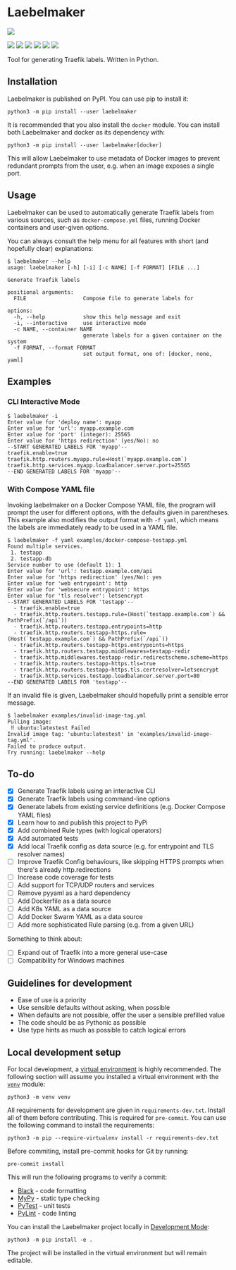 # Laebelmaker

<a target="_blank" href="https://www.python.org/"><img src="https://img.shields.io/badge/Python-FFD43B?style=for-the-badge&logo=python&logoColor=blue"/></a>

<a target="_blank" href="https://choosealicense.com/licenses/mit/"><img src="https://img.shields.io/pypi/l/laebelmaker.svg?maxAge=86400&style=flat-square"/></a>
<a target="_blank" href="https://pypi.org/project/laebelmaker/"><img src="https://img.shields.io/pypi/v/laebelmaker.svg?maxAge=86400&style=flat-square"/></a>
<a target="_blank" href="https://pypi.org/project/laebelmaker/"><img src="https://img.shields.io/pypi/dm/laebelmaker?style=flat-square"/></a>
<a target="_blank" href="https://pypi.org/project/laebelmaker/"><img src="https://img.shields.io/pypi/pyversions/laebelmaker.svg?maxAge=86400&style=flat-square"/></a>
<a target="_blank" href="https://github.com/ivanbratovic/laebelmaker/actions/workflows/python-app.yml"><img src="https://img.shields.io/github/actions/workflow/status/ivanbratovic/laebelmaker/python-app.yml?style=flat-square"/></a>
<a target="_blank" href="https://github.com/ivanbratovic/laebelmaker"><img src="https://img.shields.io/github/last-commit/ivanbratovic/laebelmaker?style=flat-square" /></a>


Tool for generating Traefik labels. Written in Python.

## Installation

Laebelmaker is published on PyPI. You can use pip to install it:
```
python3 -m pip install --user laebelmaker
```

It is recommended that you also install the `docker` module. You
can install both Laebelmaker and docker as its dependency with:
```
python3 -m pip install --user laebelmaker[docker]
```
This will allow Laebelmaker to use metadata of Docker images
to prevent redundant prompts from the user, e.g. when an image
exposes a single port.

## Usage

Laebelmaker can be used to automatically generate Traefik labels
from various sources, such as `docker-compose.yml` files, running
Docker containers and user-given options.

You can always consult the help menu for all features with short
(and hopefully clear) explanations:

```
$ laebelmaker --help
usage: laebelmaker [-h] [-i] [-c NAME] [-f FORMAT] [FILE ...]

Generate Traefik labels

positional arguments:
  FILE                  Compose file to generate labels for

options:
  -h, --help            show this help message and exit
  -i, --interactive     use interactive mode
  -c NAME, --container NAME
                        generate labels for a given container on the system
  -f FORMAT, --format FORMAT
                        set output format, one of: [docker, none, yaml]
```

## Examples

### CLI Interactive Mode

```
$ laebelmaker -i
Enter value for 'deploy name': myapp
Enter value for 'url': myapp.example.com
Enter value for 'port' (integer): 25565
Enter value for 'https redirection' (yes/No): no
--START GENERATED LABELS FOR 'myapp'--
traefik.enable=true
traefik.http.routers.myapp.rule=Host(`myapp.example.com`)
traefik.http.services.myapp.loadbalancer.server.port=25565
--END GENERATED LABELS FOR 'myapp'--
```


### With Compose YAML file

Invoking laebelmaker on a Docker Compose YAML file, the program will
prompt the user for different options, with the defaults given in
parentheses. This example also modifies the output format with
`-f yaml`, which means the labels are immediately ready to be used
in a YAML file.

```
$ laebelmaker -f yaml examples/docker-compose-testapp.yml
Found multiple services.
 1. testapp
 2. testapp-db
Service number to use (default 1): 1
Enter value for 'url': testapp.example.com/api
Enter value for 'https redirection' (yes/No): yes
Enter value for 'web entrypoint': http
Enter value for 'websecure entrypoint': https
Enter value for 'tls resolver': letsencrypt
--START GENERATED LABELS FOR 'testapp'--
  - traefik.enable=true
  - traefik.http.routers.testapp.rule=(Host(`testapp.example.com`) && PathPrefix(`/api`))
  - traefik.http.routers.testapp.entrypoints=http
  - traefik.http.routers.testapp-https.rule=(Host(`testapp.example.com`) && PathPrefix(`/api`))
  - traefik.http.routers.testapp-https.entrypoints=https
  - traefik.http.routers.testapp.middlewares=testapp-redir
  - traefik.http.middlewares.testapp-redir.redirectscheme.scheme=https
  - traefik.http.routers.testapp-https.tls=true
  - traefik.http.routers.testapp-https.tls.certresolver=letsencrypt
  - traefik.http.services.testapp.loadbalancer.server.port=80
--END GENERATED LABELS FOR 'testapp'--
```

If an invalid file is given, Laebelmaker should hopefully print a
sensible error message.
```
$ laebelmaker examples/invalid-image-tag.yml
Pulling image:
 ⠿ ubuntu:latestest Failed
Invalid image tag: 'ubuntu:latestest' in 'examples/invalid-image-tag.yml'.
Failed to produce output.
Try running: laebelmaker --help
```

## To-do

* [x] Generate Traefik labels using an interactive CLI
* [x] Generate Traefik labels using command-line options
* [x] Generate labels from existing service definitions (e.g. Docker Compose YAML files)
* [x] Learn how to and publish this project to PyPi
* [x] Add combined Rule types (with logical operators)
* [x] Add automated tests
* [x] Add local Traefik config as data source (e.g. for entrypoint and TLS resolver names)
* [ ] Improve Traefik Config behaviours, like skipping HTTPS prompts when there's already http.redirections
* [ ] Increase code coverage for tests
* [ ] Add support for TCP/UDP routers and services
* [ ] Remove pyyaml as a hard dependency
* [ ] Add Dockerfile as a data source
* [ ] Add K8s YAML as a data source
* [ ] Add Docker Swarm YAML as a data source
* [ ] Add more sophisticated Rule parsing (e.g. from a given URL)

Something to think about:

* [ ] Expand out of Traefik into a more general use-case
* [ ] Compatibility for Windows machines

## Guidelines for development

* Ease of use is a priority
* Use sensible defaults without asking, when possible
* When defaults are not possible, offer the user a sensible prefilled value
* The code should be as Pythonic as possible
* Use type hints as much as possible to catch logical errors

## Local development setup

For local development, a [virtual environment](https://docs.python.org/3/tutorial/venv.html)
is highly recommended. The following section will assume you installed a virtual
environment with the [`venv`](https://docs.python.org/3/library/venv.html) module:
```
python3 -m venv venv
```

All requirements for development are given in `requirements-dev.txt`.
Install all of them before contributing. This is required for `pre-commit`.
You can use the following command to install the requirements:
```
python3 -m pip --require-virtualenv install -r requirements-dev.txt
```

Before commiting, install pre-commit hooks for Git by running:
```
pre-commit install
```

This will run the following programs to verify a commit:

* [Black](https://pypi.org/project/black) - code formatting
* [MyPy](https://mypy.readthedocs.io/en/stable/) - static type checking
* [PyTest](https://docs.pytest.org/en/7.2.x/) - unit tests
* [PyLint](https://pypi.org/project/pylint/) - code linting

You can install the Laebelmaker project locally in
[Development Mode](https://setuptools.pypa.io/en/latest/userguide/development_mode.html):
```
python3 -m pip install -e .
```
The project will be installed in the virtual environment but will remain editable.
